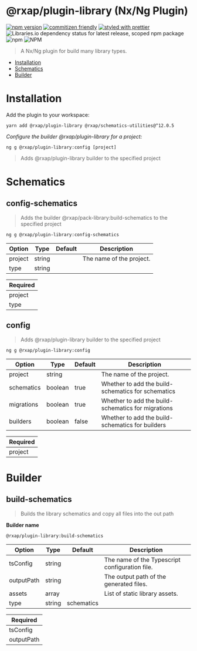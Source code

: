 @rxap/plugin-library (Nx/Ng Plugin)
======

[![npm version](https://img.shields.io/npm/v/@rxap/plugin-library?style=flat-square)](https://www.npmjs.com/package/@rxap/plugin-library)
[![commitizen friendly](https://img.shields.io/badge/commitizen-friendly-brightgreen.svg?style=flat-square)](https://commitizen.github.io/cz-cli/)
[![styled with prettier](https://img.shields.io/badge/styled_with-prettier-ff69b4.svg?style=flat-square)](https://github.com/prettier/prettier)
![Libraries.io dependency status for latest release, scoped npm package](https://img.shields.io/librariesio/release/npm/@rxap/plugin-library)
![npm](https://img.shields.io/npm/dm/@rxap/plugin-library)
![NPM](https://img.shields.io/npm/l/@rxap/plugin-library)

> A Nx/Ng plugin for build many library types.

- [Installation](#installation)
- [Schematics](#schematics)
- [Builder](#builder)

# Installation

Add the plugin to your workspace:

```
yarn add @rxap/plugin-library @rxap/schematics-utilities@^12.0.5
```

*Configure the builder @rxap/plugin-library for a project:*

```
ng g @rxap/plugin-library:config [project]
```

> Adds @rxap/plugin-library builder to the specified project

# Schematics

## config-schematics

> Adds the builder @rxap/pack-library:build-schematics to the specified project

```
ng g @rxap/plugin-library:config-schematics
```

Option | Type | Default | Description
--- | --- | --- | ---
project | string |  | The name of the project.
type | string |  |

| Required |
| --- |
| project |
| type |

## config

> Adds @rxap/plugin-library builder to the specified project

```
ng g @rxap/plugin-library:config
```

Option | Type | Default | Description
--- | --- | --- | ---
project | string |  | The name of the project.
schematics | boolean | true | Whether to add the build-schematics for schematics
migrations | boolean | true | Whether to add the build-schematics for migrations
builders | boolean | false | Whether to add the build-schematics for builders

| Required |
| --- |
| project |

# Builder

## build-schematics
> Builds the library schematics and copy all files into the out path

**Builder name**

```
@rxap/plugin-library:build-schematics
```

Option | Type | Default | Description
--- | --- | --- | ---
tsConfig | string |  | The name of the Typescript configuration file.
outputPath | string |  | The output path of the generated files.
assets | array |  | List of static library assets.
type | string | schematics |

| Required |
| --- |
| tsConfig |
| outputPath |
